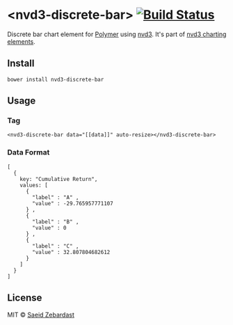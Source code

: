 # &lt;nvd3-discrete-bar&gt; [![Build Status](https://travis-ci.org/saeidzebardast/nvd3-discrete-bar.svg?branch=master)](https://travis-ci.org/saeidzebardast/nvd3-discrete-bar)

Discrete bar chart element for [Polymer](https://www.polymer-project.org) using [nvd3](http://nvd3.org/). It's part of [nvd3 charting elements](https://github.com/saeidzebardast/nvd3-elements).

## Install

```
bower install nvd3-discrete-bar
```

## Usage

### Tag

```
<nvd3-discrete-bar data="[[data]]" auto-resize></nvd3-discrete-bar>
```

### Data Format

```
[
  {
    key: "Cumulative Return",
    values: [
      {
        "label" : "A" ,
        "value" : -29.765957771107
      } ,
      {
        "label" : "B" ,
        "value" : 0
      } ,
      {
        "label" : "C" ,
        "value" : 32.807804682612
      }
    ]
  }
]
```

## License

MIT © [Saeid Zebardast](http://zebardast.com)
